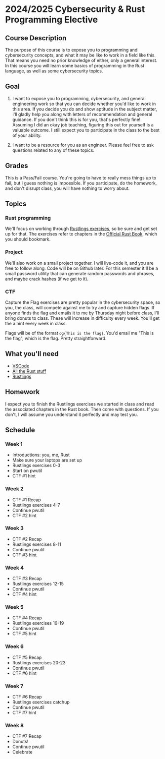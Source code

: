 # 2024/2025 Cybersecurity & Rust Programming Elective

## Course Description

The purpose of this course is to expose you to programming and cybersecurity concepts, and what it may be like to work in a field like this. 
That means you need no prior knowledge of either, only a general interest. In this course you will learn some basics of programming in the Rust language, as well as some cybersecurity topics.

## Goal

1. I want to expose you to programming, cybersecurity, and general engineering work so that you can decide whether you'd like to work in this area. If you decide you do and show aptitude in the
subject matter, I'll gladly help you along with letters of recommendation and general guidance. If you don't think this is for you, that's perfectly fine! Assuming I did an okay job teaching, 
figuring this out for yourself is a valuable outcome. I still expect you to participate in the class to the best of your ability.

2. I want to be a resource for you as an engineer. Please feel free to ask questions related to any of these topics.

## Grades

This is a Pass/Fail course. You're going to have to really mess things up to fail, but I guess nothing is impossible. If you participate, do the homework, and don't disrupt class, you will have
nothing to worry about.

## Topics

### Rust programming

We'll focus on working through [Rustlings exercises](https://rustlings.cool), so be sure and get set up for that. The exercises refer to chapters in the [Official Rust Book](https://doc.rust-lang.org/book/title-page.html), which you should bookmark.

### Project

We'll also work on a small project together. I will live-code it, and you are free to follow along. Code will be on Github later. For this semester it'll be a small password utility that can
generate random passwords and phrases, and maybe crack hashes (if we get to it).

### CTF

Capture the Flag exercises are pretty popular in the cybersecurity space, so you, the class, will compete against me to try and capture hidden flags. If anyone finds the flag and emails it to me
by Thursday night before class, I'll bring donuts to class. These will increase in difficulty every week. You'll get the a hint every week in class. 

Flags will be of the format `og{This is the flag}`. You'd email me "This is the flag", which is the flag. Pretty straightforward.

## What you'll need

- [VSCode](https://code.visualstudio.com/)
- [All the Rust stuff](https://code.visualstudio.com/docs/languages/rust)
- [Rustlings](https://rustlings.cool/)

## Homework

I expect you to finish the Rustlings exercises we started in class and read the associated chapters in the Rust book. Then come with questions. If you don't, I will assume you understand it perfectly and 
may test you.

## Schedule

### Week 1

- Introductions: you, me, Rust
- Make sure your laptops are set up
- Rustlings exercises 0-3
- Start on pwutil
- CTF #1 hint

### Week 2

- CTF #1 Recap
- Rustlings exercises 4-7
- Continue pwutil
- CTF #2 hint

### Week 3

- CTF #2 Recap
- Rustlings exercises 8-11
- Continue pwutil
- CTF #3 hint

### Week 4

- CTF #3 Recap
- Rustlings exercises 12-15
- Continue pwutil
- CTF #4 hint

### Week 5

- CTF #4 Recap
- Rustlings exercises 16-19
- Continue pwutil
- CTF #5 hint

### Week 6

- CTF #5 Recap
- Rustlings exercises 20-23
- Continue pwutil
- CTF #6 hint

### Week 7

- CTF #6 Recap
- Rustlings exercises catchup
- Continue pwutil
- CTF #7 hint

### Week 8

- CTF #7 Recap
- Donuts!
- Continue pwutil
- Celebrate

